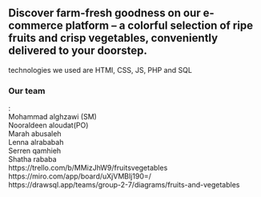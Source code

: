 <h2>Discover farm-fresh goodness on our e-commerce platform – a colorful selection of ripe fruits and crisp vegetables, conveniently delivered to your doorstep.</h2>

technologies we used are HTMI, CSS, JS, PHP and SQL

<h3> Our team </h3>: <br>
Mohammad alghzawi (SM) <br> Nooraldeen aloudat(PO) <br> Marah abusaleh <br> Lenna alrababah <br> Serren qamhieh <br> Shatha rababa


<div>https://trello.com/b/MMizJhW9/fruitsvegetables</div>
<div>https://miro.com/app/board/uXjVMBIj190=/</div>
<dix>https://drawsql.app/teams/group-2-7/diagrams/fruits-and-vegetables</dix>

